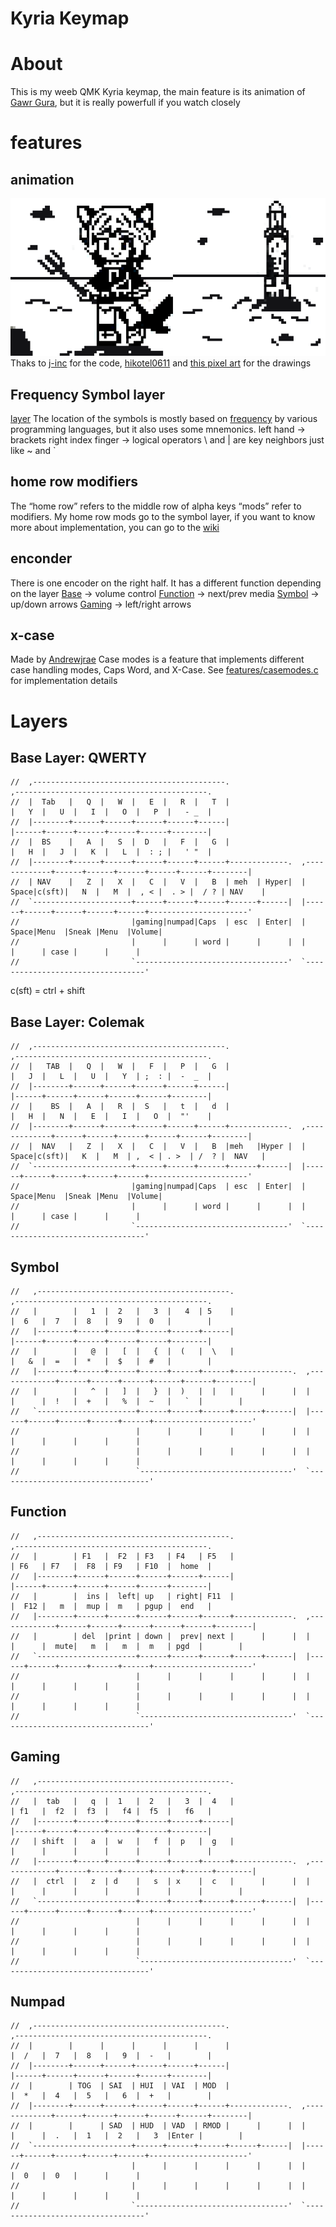 # Kyria Keymap

# About
This is my weeb QMK Kyria keymap, the main feature is its animation of [Gawr Gura](https://twitter.com/gawrgura), but it is really powerfull if you watch closely

# features 
## animation
![Gawr-Animation](img/gawr.gif)
Thaks to [j-inc](https://www.reddit.com/r/olkb/comments/h00a8b/i_made_an_oled_animation_of_bongo_cat_that/) for the code, [hikotel0611](https://danbooru.donmai.us/posts/4196461) and [this pixel art](https://www.pinterest.fr/pin/373095150361478394/) for the drawings
## Frequency Symbol layer 
[layer](#Symbol)
The location of the symbols is mostly based on [frequency](http://xahlee.info/comp/computer_language_char_distribution.html) by various programming languages, but it also uses some mnemonics. 
left hand -> brackets 
right index finger -> logical operators 
 \ and | are key neighbors just like ~ and `
## home row modifiers
The “home row” refers to the middle row of alpha keys “mods” refer to modifiers.
My home row mods go to the symbol layer, if you want to know more about implementation, you can go to the [wiki](https://precondition.github.io/home-row-mods)
## enconder
There is one encoder on the right half. It has a different function depending on the layer 
[Base](#Base-Layer:-QWERTY) -> volume control
[Function](#Function) -> next/prev media 
[Symbol](#Symbol) -> up/down arrows
[Gaming](#Gaming) -> left/right arrows

## x-case 
Made by [Andrewjrae](https://github.com/andrewjrae/kyria-keymap#case-modes)
Case modes is a feature that implements different case handling modes, Caps Word, and X-Case. See [features/casemodes.c](features/casemodes.c) for implementation details

# Layers 
## Base Layer: QWERTY 
```
//  ,-------------------------------------------.                              ,-------------------------------------------.
//  |  Tab   |   Q  |   W  |   E  |   R  |   T  |                              |   Y  |   U  |   I  |   O  |   P  |   - _  |
//  |--------+------+------+------+------+------|                              |------+------+------+------+------+--------|
//  |  BS    |   A  |   S  |  D   |   F  |   G  |                              |   H  |   J  |   K  |   L  |  : ; |   ' "  |
//  |--------+------+------+------+------+------+-------------.  ,-------------+------+------+------+------+------+--------|
//  | NAV    |   Z  |   X  |   C  |   V  |   B  | meh  | Hyper|  | Space|c(sft)|   N  |   M  |  , < |  . > |  / ? | NAV    |
//  `----------------------+------+------+------+------+------|  |------+------+------+------+------+----------------------'
//                         |gaming|numpad|Caps  | esc  | Enter|  | Space|Menu  |Sneak |Menu  |Volume|    
//                         |      |      | word |      |      |  |      |      | case |      |      |          
//                         `----------------------------------'  `----------------------------------'    
```
c(sft) = ctrl + shift

## Base Layer: Colemak 

```
//  ,-------------------------------------------.                              ,-------------------------------------------.
//  |   TAB  |   Q  |   W  |   F  |   P  |   G  |                              |   J  |   L  |   U  |   Y  | ;  : |  -  _  |
//  |--------+------+------+------+------+------|                              |------+------+------+------+------+--------|
//  |    BS  |   A  |   R  |  S   |   t  |   d  |                              |   H  |   N  |   E  |   I  |   O  |  "'    |
//  |--------+------+------+------+------+------+-------------.  ,-------------+------+------+------+------+------+--------|
//  |  NAV   |   Z  |   X  |   C  |   V  |   B  |meh   |Hyper |  | Space|c(sft)|   K  |   M  | ,  < | . >  | /  ? |  NAV   |
//  `----------------------+------+------+------+------+------|  |------+------+------+------+------+----------------------'
//                         |gaming|numpad|Caps  | esc  | Enter|  | Space|Menu  |Sneak |Menu  |Volume|    
//                         |      |      | word |      |      |  |      |      | case |      |      |          
//                         `----------------------------------'  `----------------------------------'        
``` 

## Symbol  

```
//   ,-------------------------------------------.                              ,-------------------------------------------.
//   |        |   1  |  2   |   3  |   4  | 5    |                              |  6   |  7   |  8   |  9   |  0   |        |
//   |--------+------+------+------+------+------|                              |------+------+------+------+------+--------|
//   |        |   @  |   [  |   {  |  (   |  \   |                              |   &  |  =   |  *   |  $   |  #   |        |
//   |--------+------+------+------+------+------+-------------.  ,-------------+------+------+------+------+------+--------|
//   |        |   ^  |   ]  |   }  |  )   |  |   |      |      |  |      |      |  !   |  +   |   %  |  ~   |   `  |        |
//   `----------------------+------+------+------+------+------|  |------+------+------+------+------+----------------------'
//                          |      |      |      |      |      |  |      |      |      |      |      |
//                          |      |      |      |      |      |  |      |      |      |      |      |
//                          `----------------------------------'  `----------------------------------'
``` 

## Function 
```
//   ,-------------------------------------------.                              ,-------------------------------------------.
//   |        | F1   |  F2  | F3   | F4   | F5   |                              | F6   | F7   |  F8  | F9   | F10  |  home  |
//   |--------+------+------+------+------+------|                              |------+------+------+------+------+--------|
//   |        |  ins |  left| up   | right| F11  |                              |  F12 |   m  |  mup |  m   | pgup |  end   |
//   |--------+------+------+------+------+------+-------------.  ,-------------+------+------+------+------+------+--------|
//   |        | del  |print | down |  prev| next |      |      |  |      |      |  mute|   m  |   m  |  m   | pgd  |        |
//   `----------------------+------+------+------+------+------|  |------+------+------+------+------+----------------------'
//                          |      |      |      |      |      |  |      |      |      |      |      |
//                          |      |      |      |      |      |  |      |      |      |      |      |
//                          `----------------------------------'  `----------------------------------'

```
## Gaming  
```
//   ,-------------------------------------------.                              ,-------------------------------------------.
//   |  tab   |   q  |  1   |  2   |   3  |  4   |                              | f1   |  f2  |  f3  |   f4 |  f5  |   f6   |
//   |--------+------+------+------+------+------|                              |------+------+------+------+------+--------|
//   | shift  |   a  |  w   |   f  |  p   |  g   |                              |      |      |      |      |      |        |
//   |--------+------+------+------+------+------+-------------.  ,-------------+------+------+------+------+------+--------|
//   |  ctrl  |   z  | d    |   s  | x    |  c   |      |      |  |      |      |      |      |      |      |      |        |
//   `----------------------+------+------+------+------+------|  |------+------+------+------+------+----------------------'
//                          |      |      |      |      |      |  |      |      |      |      |      |
//                          |      |      |      |      |      |  |      |      |      |      |      |
//                          `----------------------------------'  `----------------------------------' 
```
## Numpad 
```
//  ,-------------------------------------------.                              ,-------------------------------------------.
//  |        |      |      |      |      |      |                              |  /   |  7   |  8   |   9  |  -   |        |
//  |--------+------+------+------+------+------|                              |------+------+------+------+------+--------|
//  |        | TOG  | SAI  | HUI  | VAI  | MOD  |                              |  *   |  4   |  5   |   6  |  +   |        |
//  |--------+------+------+------+------+------+-------------.  ,-------------+------+------+------+------+------+--------|
//  |        |      | SAD  | HUD  | VAD  | RMOD |      |      |  |      |      |  .   |  1   |  2   |   3  |Enter |        |
//  `----------------------+------+------+------+------+------|  |------+------+------+------+------+----------------------'
//                         |      |      |      |      |      |  |      |  0   |  0   |      |      |
//                         |      |      |      |      |      |  |      |      |      |      |      |
//                         `----------------------------------'  `----------------------------------'

```
